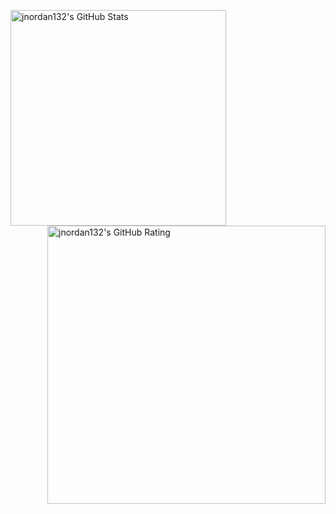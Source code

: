 <p float="left">
    <img align="left" alt="jnordan132's GitHub Stats" src="https://github-readme-stats.vercel.app/api/top-langs/?username=jnordan132&layout=compact" width="345">
    <img align="right" alt="jnordan132's GitHub Rating" src="https://github-readme-stats.vercel.app/api?username=jnordan132&hide=contribs,stars&theme=default" width="445"> 
</p>